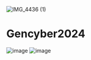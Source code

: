 ![IMG_4436 (1)](https://github.com/Tennis1324/Gencyber2024/assets/85146128/34fa4eae-ef56-4d6d-9e26-e77fdec852a8)

# Gencyber2024
![image](https://github.com/Tennis1324/Gencyber2024/assets/85146128/5949fc5d-4267-4c32-9235-5b26fd25059c)
![image](https://github.com/Tennis1324/Gencyber2024.wiki.git)

